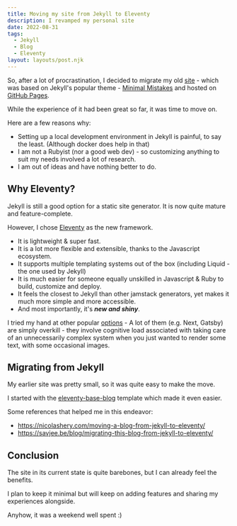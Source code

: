 ```yaml
---
title: Moving my site from Jekyll to Eleventy
description: I revamped my personal site
date: 2022-08-31
tags:
  - Jekyll
  - Blog
  - Eleventy
layout: layouts/post.njk
---
```


So, after a lot of procrastination, I decided to migrate my old [site](https://carteakey.github.io) - which was based on Jekyll's popular theme - [Minimal Mistakes](https://mmistakes.github.io/minimal-mistakes/) and hosted on [GitHub Pages](https://pages.github.com/).

While the experience of it had been great so far, it was time to move on.

Here are a few reasons why:

- Setting up a local development environment in Jekyll is painful, to say the least. (Although docker does help in that)
- I am not a Rubyist (nor a good web dev) - so customizing anything to suit my needs involved a lot of research.
- I am out of ideas and have nothing better to do.

## Why Eleventy?

Jekyll is still a good option for a static site generator. It is now quite mature and feature-complete.

However, I chose [Eleventy](https://www.11ty.dev/) as the new framework.

- It is lightweight & super fast.
- It is a lot more flexible and extensible, thanks to the Javascript ecosystem.
- It supports multiple templating systems out of the box (including Liquid - the one used by Jekyll)
- It is much easier for someone equally unskilled in Javascript & Ruby to build, customize and deploy.
- It feels the closest to Jekyll than other jamstack generators, yet makes it much more simple and more accessible.
- And most importantly, it's **_new and shiny_**.

I tried my hand at other popular [options](https://jamstack.org/generators/) - A lot of them (e.g. Next, Gatsby) are simply overkill - they involve cognitive load associated with taking care of an unnecessarily complex system when you just wanted to render some text, with some occasional images.

## Migrating from Jekyll

My earlier site was pretty small, so it was quite easy to make the move.

I started with the [eleventy-base-blog](https://github.com/11ty/eleventy-base-blog) template which made it even easier.

Some references that helped me in this endeavor:

- https://nicolashery.com/moving-a-blog-from-jekyll-to-eleventy/
- https://savjee.be/blog/migrating-this-blog-from-jekyll-to-eleventy/

## Conclusion

The site in its current state is quite barebones, but I can already feel the benefits.

I plan to keep it minimal but will keep on adding features and sharing my experiences alongside.

Anyhow, it was a weekend well spent :)
